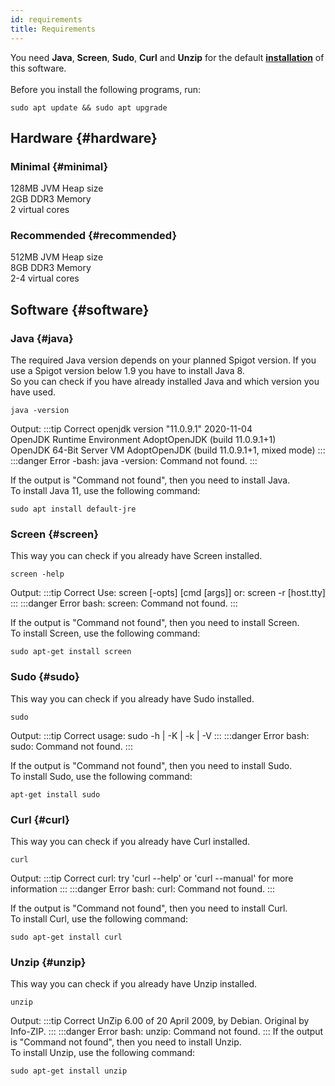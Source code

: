 ```yaml
---
id: requirements
title: Requirements
---
```

You need **Java**, **Screen**, **Sudo**, **Curl** and **Unzip** for the default [**installation**](./installation) of this software.<br></br>
Before you install the following programs, run:
```
sudo apt update && sudo apt upgrade
```
## Hardware {#hardware}
### Minimal {#minimal}
128MB JVM Heap size  
2GB DDR3 Memory  
2 virtual cores
### Recommended {#recommended}
512MB JVM Heap size  
8GB DDR3 Memory  
2-4 virtual cores
## Software {#software}
### Java {#java}
The required Java version depends on your planned Spigot version. If you use a Spigot version below 1.9 you have to install Java 8.  
So you can check if you have already installed Java and which version you have used.
```
java -version
```
Output:
:::tip Correct
openjdk version "11.0.9.1" 2020-11-04  
OpenJDK Runtime Environment AdoptOpenJDK (build 11.0.9.1+1)  
OpenJDK 64-Bit Server VM AdoptOpenJDK (build 11.0.9.1+1, mixed mode)
:::
:::danger Error
-bash: java -version: Command not found.
:::

If the output is "Command not found", then you need to install Java.  
To install Java 11, use the following command:
```
sudo apt install default-jre
```
### Screen {#screen}
This way you can check if you already have Screen installed.
```
screen -help
```
Output:
:::tip Correct
Use: screen [-opts] [cmd [args]] or: screen -r [host.tty]
:::
:::danger Error
bash: screen: Command not found.
:::

If the output is "Command not found", then you need to install Screen.  
To install Screen, use the following command:
```
sudo apt-get install screen
```
### Sudo {#sudo}
This way you can check if you already have Sudo installed.
```
sudo
```
Output:
:::tip Correct
usage: sudo -h | -K | -k | -V
:::
:::danger Error
bash: sudo: Command not found.
:::

If the output is "Command not found", then you need to install Sudo.  
To install Sudo, use the following command:
```
apt-get install sudo
```
### Curl {#curl}
This way you can check if you already have Curl installed.
```
curl
```
Output:
:::tip Correct
curl: try 'curl --help' or 'curl --manual' for more information
:::
:::danger Error
bash: curl: Command not found.
:::

If the output is "Command not found", then you need to install Curl.  
To install Curl, use the following command:
```
sudo apt-get install curl
```
### Unzip {#unzip}
This way you can check if you already have Unzip installed.
```
unzip
```
Output:
:::tip Correct
UnZip 6.00 of 20 April 2009, by Debian. Original by Info-ZIP.
:::
:::danger Error
bash: unzip: Command not found.
:::
If the output is "Command not found", then you need to install Unzip.  
To install Unzip, use the following command:
```
sudo apt-get install unzip
```